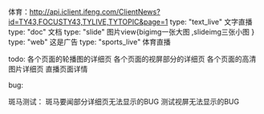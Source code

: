 体育：http://api.iclient.ifeng.com/ClientNews?id=TY43,FOCUSTY43,TYLIVE,TYTOPIC&page=1
type: "text_live"    文字直播
type: "doc"          文档
type: "slide"        图片view{bigimg一张大图 ,slideimg三张小图 }
type: "web"          这是广告
type: "sports_live"  体育直播

todo:
各个页面的轮播图的详细页
各个页面的视屏部分的详细页
各个页面的高清图片详细页
直播页面详情

bug:


斑马测试：
斑马要闻部分详细页无法显示的BUG
测试视屏无法显示的BUG


